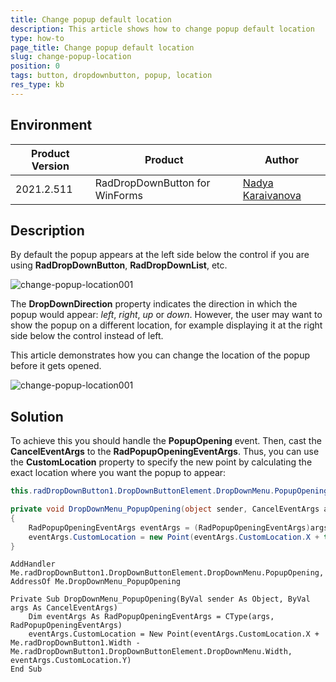 ```yaml
---
title: Change popup default location
description: This article shows how to change popup default location
type: how-to
page_title: Change popup default location
slug: change-popup-location
position: 0
tags: button, dropdownbutton, popup, location
res_type: kb
---
```


## Environment
 
|Product Version|Product|Author|
|----|----|----|
|2021.2.511|RadDropDownButton for WinForms|[Nadya Karaivanova](https://www.telerik.com/blogs/author/nadya-karaivanova)|


## Description

By default the popup appears at the left side below the control if you are using **RadDropDownButton**, **RadDropDownList**, etc. 

![change-popup-location001](images/change-popup-location001.png)

The **DropDownDirection** property indicates the direction in which the popup would appear: *left*, *right*, *up* or *down*. However, the user may want to show the popup on a different location, for example displaying it at the right side below the control instead of left. 

This article demonstrates how you can change the location of the popup before it gets opened. 

![change-popup-location001](images/change-popup-location002.png)

## Solution

To achieve this you should handle the **PopupOpening** event. Then, cast the **CancelEventArgs** to the **RadPopupOpeningEventArgs**. Thus, you can use the **CustomLocation** property to specify the new point by calculating the exact location where you want the popup to appear:


````C#
this.radDropDownButton1.DropDownButtonElement.DropDownMenu.PopupOpening += this.DropDownMenu_PopupOpening;

private void DropDownMenu_PopupOpening(object sender, CancelEventArgs args)
{
    RadPopupOpeningEventArgs eventArgs = (RadPopupOpeningEventArgs)args;
    eventArgs.CustomLocation = new Point(eventArgs.CustomLocation.X + this.radDropDownButton1.Width - this.radDropDownButton1.DropDownButtonElement.DropDownMenu.Width, eventArgs.CustomLocation.Y);
}

````
````VB.NET   
AddHandler Me.radDropDownButton1.DropDownButtonElement.DropDownMenu.PopupOpening, AddressOf Me.DropDownMenu_PopupOpening 

Private Sub DropDownMenu_PopupOpening(ByVal sender As Object, ByVal args As CancelEventArgs)
    Dim eventArgs As RadPopupOpeningEventArgs = CType(args, RadPopupOpeningEventArgs)
    eventArgs.CustomLocation = New Point(eventArgs.CustomLocation.X + Me.radDropDownButton1.Width - Me.radDropDownButton1.DropDownButtonElement.DropDownMenu.Width, eventArgs.CustomLocation.Y)
End Sub
    
````

